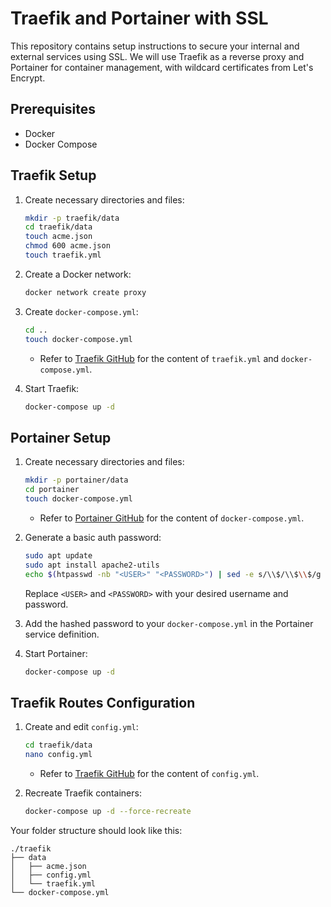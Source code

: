 # Traefik and Portainer with SSL

This repository contains setup instructions to secure your internal and external services using SSL. We will use Traefik as a reverse proxy and Portainer for container management, with wildcard certificates from Let's Encrypt.

## Prerequisites

- Docker
- Docker Compose

## Traefik Setup

1. Create necessary directories and files:

    ```bash
    mkdir -p traefik/data
    cd traefik/data
    touch acme.json
    chmod 600 acme.json
    touch traefik.yml
    ```

2. Create a Docker network:

    ```bash
    docker network create proxy
    ```

3. Create `docker-compose.yml`:

    ```bash
    cd ..
    touch docker-compose.yml
    ```

    - Refer to [Traefik GitHub](https://github.com/technotim/traefik-docker) for the content of `traefik.yml` and `docker-compose.yml`.

4. Start Traefik:

    ```bash
    docker-compose up -d
    ```

## Portainer Setup

1. Create necessary directories and files:

    ```bash
    mkdir -p portainer/data
    cd portainer
    touch docker-compose.yml
    ```

    - Refer to [Portainer GitHub](https://github.com/technotim/traefik-docker) for the content of `docker-compose.yml`.

2. Generate a basic auth password:

    ```bash
    sudo apt update
    sudo apt install apache2-utils
    echo $(htpasswd -nb "<USER>" "<PASSWORD>") | sed -e s/\\$/\\$\\$/g
    ```

    Replace `<USER>` and `<PASSWORD>` with your desired username and password.

3. Add the hashed password to your `docker-compose.yml` in the Portainer service definition.

4. Start Portainer:

    ```bash
    docker-compose up -d
    ```

## Traefik Routes Configuration

1. Create and edit `config.yml`:

    ```bash
    cd traefik/data
    nano config.yml
    ```

    - Refer to [Traefik GitHub](https://github.com/technotim/traefik-docker) for the content of `config.yml`.

2. Recreate Traefik containers:

    ```bash
    docker-compose up -d --force-recreate
    ```

Your folder structure should look like this:

```plaintext
./traefik
├── data
│   ├── acme.json
│   ├── config.yml
│   └── traefik.yml
└── docker-compose.yml
